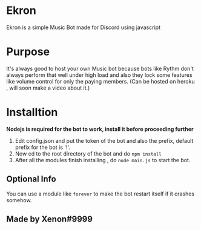 # Ekron
Ekron is a simple Music Bot made for Discord using javascript

# Purpose
It's always good to host your own Music bot because bots like Rythm don't always perform that well under high load and also they lock some features like volume control for only the paying members. (Can be hosted on heroku , will soon make a video about it.)

# Installtion 
**Nodejs is required for the bot to work, install it before proceeding further**
1. Edit config.json and put the token of the bot and also the prefix, default prefix for the bot is '!'.
2. Now cd to the root directory of the bot and do `npm install`
3. After all the modules finish installing , do `node main.js` to start the bot.

## Optional Info
You can use a module like `forever` to make the bot restart itself if it crashes somehow.


## Made by Xenon#9999
